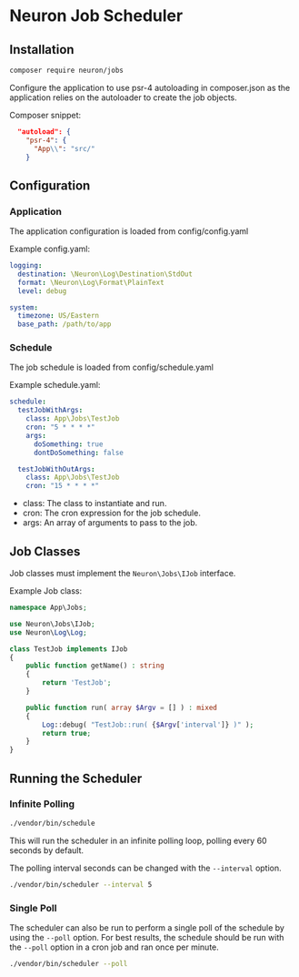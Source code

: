 # Neuron Job Scheduler

## Installation
```bash
composer require neuron/jobs
```

Configure the application to use psr-4 autoloading in composer.json as the application
relies on the autoloader to create the job objects.

Composer snippet:
```json
  "autoload": {
    "psr-4": {
      "App\\": "src/"
    }
````

## Configuration

### Application
The application configuration is loaded from config/config.yaml

Example config.yaml:
```yaml
logging:
  destination: \Neuron\Log\Destination\StdOut
  format: \Neuron\Log\Format\PlainText
  level: debug

system:
  timezone: US/Eastern
  base_path: /path/to/app
```

### Schedule
The job schedule is loaded from config/schedule.yaml

Example schedule.yaml:
```yaml
schedule:
  testJobWithArgs:
    class: App\Jobs\TestJob
    cron: "5 * * * *"
    args:
      doSomething: true
      dontDoSomething: false

  testJobWithOutArgs:
    class: App\Jobs\TestJob
    cron: "15 * * * *"
```

* class: The class to instantiate and run.
* cron: The cron expression for the job schedule.
* args: An array of arguments to pass to the job.


## Job Classes
Job classes must implement the `Neuron\Jobs\IJob` interface.

Example Job class:
```php
namespace App\Jobs;

use Neuron\Jobs\IJob;
use Neuron\Log\Log;

class TestJob implements IJob
{
    public function getName() : string
    {
        return 'TestJob';
    }

    public function run( array $Argv = [] ) : mixed
    {
        Log::debug( "TestJob::run( {$Argv['interval']} )" );
        return true;
    }
}
```

## Running the Scheduler
### Infinite Polling
```bash
./vendor/bin/schedule
```
This will run the scheduler in an infinite polling loop, polling every 60 seconds by default.

The polling interval seconds can be changed with the `--interval` option.

```bash
./vendor/bin/scheduler --interval 5
```

### Single Poll
The scheduler can also be run to perform a single poll of the schedule by using the `--poll` option.
For best results, the schedule should be run with the `--poll` option in a cron job and ran once per minute.
```bash
./vendor/bin/scheduler --poll
```
